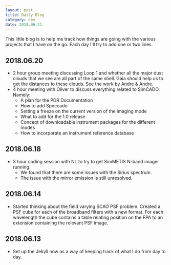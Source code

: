 ```yaml
---
layout: post
title: Daily Blog
category: dev
date: 2018.06.21
---
```


This little blog is to help me track how things are going with the various
projects that I have on the go. Each day I'll try to add one or two lines.



2018.06.20
---
* 2 hour group meeting discussing Loop 1 and whether all the major dust clouds
that we see are all part of the same shell. Gaia should help us to get the 
distances to these clouds. See the work by Andre & Andre.
* 4 hour meeting with Oliver to discuss everything related to SimCADO. Namely:
    * A plan for the PDR Documentation
    * How to add Speccado
    * Setting a freeze on the current version of the imaging mode
    * What to add for the 1.0 release
    * Concept of downloadable instrument packages for the different modes
    * How to incorporate an instrument reference database


2018.06.18
---
* 3 hour coding session with NL to try to get SimMETIS N-band imager running.
    * We found that there are some issues with the Sirius spectrum.
    * The issue with the mirror emission is still unresolved.

    
2018.06.14
---
* Started thinking about the field varying SCAO PSF problem. Created a PSF cube 
for each of the broadband filters with a new format. For each wavelength the 
cube contains a table relating position on the FPA to an extension containing 
the relevant PSF image.

    
2018.06.13
---
* Set up the Jekyll now as a way of keeping track of what I do from day to day.
    
    
    
    
